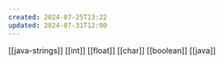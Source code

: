 ```yaml
---
created: 2024-07-25T13:22
updated: 2024-07-31T12:00
---
```

[[java-strings]] 
[[int]] 
[[float]]
[[char]]
[[boolean]]
[[java]]